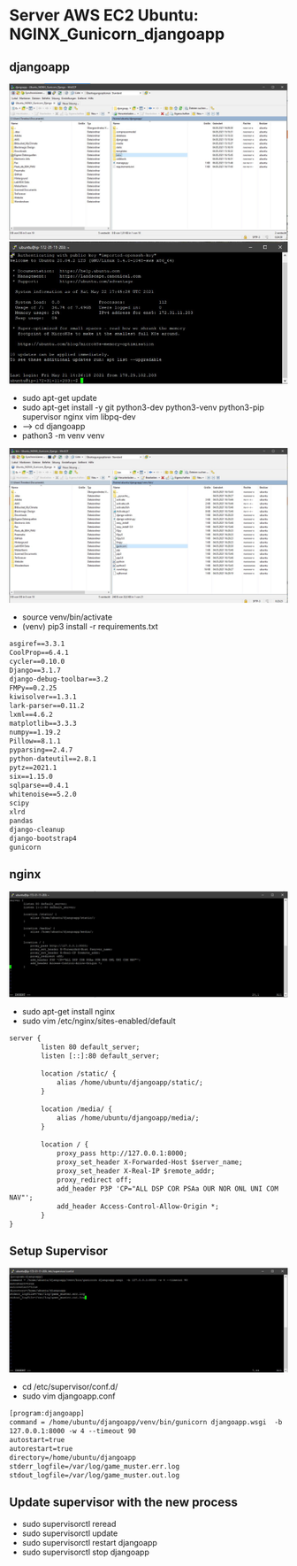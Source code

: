 # Server AWS EC2 Ubuntu: NGINX_Gunicorn_djangoapp

## djangoapp
![](images/venv.JPG "venv")
![](images/ubuntu.JPG "ubuntu")
* sudo apt-get update 
* sudo apt-get install -y git python3-dev python3-venv python3-pip supervisor nginx vim libpq-dev
* --> cd djangoapp
* pathon3 -m venv venv
<!--
ubuntu@ip-172-31-11-203:~/djangoapp$ ls
compressormodel  database  djangoapp  manage.py  media  requirements.txt  static  templates  venv  webtools
ubuntu@ip-172-31-11-203:~/djangoapp$ source venv/bin/activate
(venv) ubuntu@ip-172-31-11-203:~/djangoapp$
-->
![](images/Gunicorn.JPG "Gunicorn")
* source venv/bin/activate
* (venv) pip3 install -r requirements.txt 
```
asgiref==3.3.1
CoolProp==6.4.1
cycler==0.10.0
Django==3.1.7
django-debug-toolbar==3.2
FMPy==0.2.25
kiwisolver==1.3.1
lark-parser==0.11.2
lxml==4.6.2
matplotlib==3.3.3
numpy==1.19.2
Pillow==8.1.1
pyparsing==2.4.7
python-dateutil==2.8.1
pytz==2021.1
six==1.15.0
sqlparse==0.4.1
whitenoise==5.2.0
scipy
xlrd
pandas
django-cleanup
django-bootstrap4
gunicorn
```

## nginx
![](images/NGINX_default.JPG "NGINX_default")
* sudo apt-get install nginx
* sudo vim /etc/nginx/sites-enabled/default

```
server {
        listen 80 default_server;
        listen [::]:80 default_server;

        location /static/ {
            alias /home/ubuntu/djangoapp/static/; 
        }

        location /media/ {
            alias /home/ubuntu/djangoapp/media/; 
        }

        location / {
            proxy_pass http://127.0.0.1:8000;
            proxy_set_header X-Forwarded-Host $server_name;
            proxy_set_header X-Real-IP $remote_addr;
            proxy_redirect off;
            add_header P3P 'CP="ALL DSP COR PSAa OUR NOR ONL UNI COM NAV"';
            add_header Access-Control-Allow-Origin *;
        }
}
```

## Setup Supervisor
![](images/Supervisor_config.JPG "Supervisor_config")
* cd /etc/supervisor/conf.d/
* sudo vim djangoapp.conf

```
[program:djangoapp]
command = /home/ubuntu/djangoapp/venv/bin/gunicorn djangoapp.wsgi  -b 127.0.0.1:8000 -w 4 --timeout 90
autostart=true
autorestart=true
directory=/home/ubuntu/djangoapp 
stderr_logfile=/var/log/game_muster.err.log
stdout_logfile=/var/log/game_muster.out.log
```

## Update supervisor with the new process
* sudo supervisorctl reread
* sudo supervisorctl update
* sudo supervisorctl restart djangoapp
* sudo supervisorctl stop djangoapp
